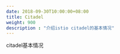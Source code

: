 ```yaml
---
date: 2018-09-30T10:00:00+08:00
title: Citadel
weight: 900
description : "介绍istio citadel的基本情况"
---
```


citadel基本情况

